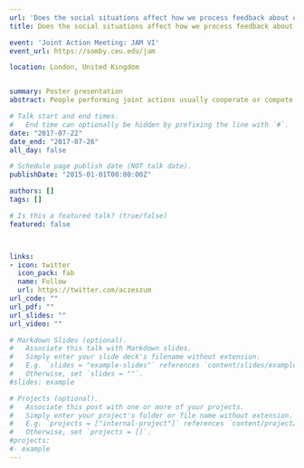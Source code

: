```yaml
---
url: 'Does the social situations affect how we process feedback about our actions?5'
title: Does the social situations affect how we process feedback about our actions?

event: 'Joint Action Meeting: JAM VI'
event_url: https://somby.ceu.edu/jam

location: London, United Kingdom


summary: Poster presentation
abstract: People performing joint actions usually cooperate or compete to achieve their goals. Little research has investigated the neural processes underpinning error and reward processing in cooperative and competitive situations. In the present study, we investigated event-related potentials (ERPs) elicited by feedback (i.e., the feedback-related negativity (FRN)) denoting individual and joint errors as well as positive, negative or no monetary rewards in cooperative and competitive situations. Twelve pairs (N=24) of participants performed a joint four-alternative forced choice (4AFC) memory task. At the end of each trial, participants received feedback related to both their individual performances and monetary rewards. Note, the monetary rewards were dependent on the social situation (i.e., cooperative or competitive). Our results suggest that the FRN is not error-specific but instead reward-specific and it is also present after a neutral outcome (i.e., no monetary reward). Moreover, cluster permutation analysis of EEG data revealed significant differences in error processing between cooperative and competitive situations. Taken together, our results suggest that the FRN is influenced by different monetary rewards (i.e., positive, negative or no monetary reward) and more generally, that neural processing of feedback differs in cooperative and competitive situations.

# Talk start and end times.
#   End time can optionally be hidden by prefixing the line with `#`.
date: "2017-07-22"
date_end: "2017-07-26"
all_day: false

# Schedule page publish date (NOT talk date).
publishDate: "2015-01-01T00:00:00Z"

authors: []
tags: []

# Is this a featured talk? (true/false)
featured: false



links:
- icon: twitter
  icon_pack: fab
  name: Follow
  url: https://twitter.com/aczeszum
url_code: ""
url_pdf: ""
url_slides: ""
url_video: ""

# Markdown Slides (optional).
#   Associate this talk with Markdown slides.
#   Simply enter your slide deck's filename without extension.
#   E.g. `slides = "example-slides"` references `content/slides/example-slides.md`.
#   Otherwise, set `slides = ""`.
#slides: example

# Projects (optional).
#   Associate this post with one or more of your projects.
#   Simply enter your project's folder or file name without extension.
#   E.g. `projects = ["internal-project"]` references `content/project/deep-learning/index.md`.
#   Otherwise, set `projects = []`.
#projects:
#- example
---
```


